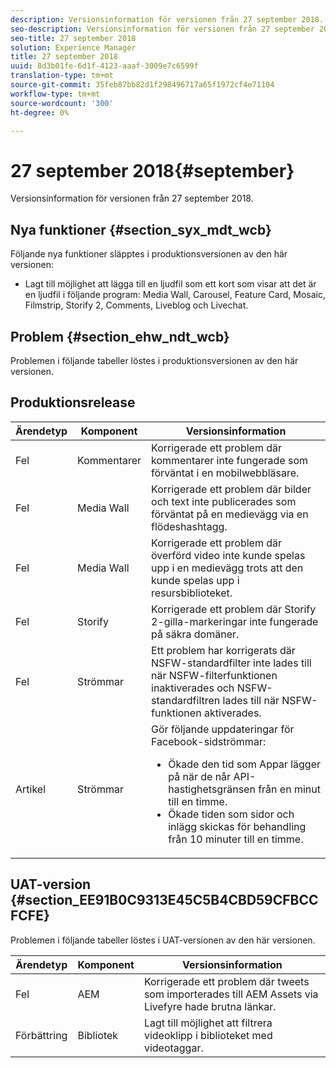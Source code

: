 ```yaml
---
description: Versionsinformation för versionen från 27 september 2018.
seo-description: Versionsinformation för versionen från 27 september 2018.
seo-title: 27 september 2018
solution: Experience Manager
title: 27 september 2018
uuid: 8d3b01fe-6d1f-4123-aaaf-3009e7c6599f
translation-type: tm+mt
source-git-commit: 35feb87bb82d1f298496717a65f1972cf4e71104
workflow-type: tm+mt
source-wordcount: '300'
ht-degree: 0%

---
```



# 27 september 2018{#september}

Versionsinformation för versionen från 27 september 2018.

## Nya funktioner {#section_syx_mdt_wcb}

Följande nya funktioner släpptes i produktionsversionen av den här versionen:

* Lagt till möjlighet att lägga till en ljudfil som ett kort som visar att det är en ljudfil i följande program: Media Wall, Carousel, Feature Card, Mosaic, Filmstrip, Storify 2, Comments, Liveblog och Livechat.

## Problem {#section_ehw_ndt_wcb}

Problemen i följande tabeller löstes i produktionsversionen av den här versionen.

## Produktionsrelease

| Ärendetyp | Komponent | Versionsinformation |
|--- |--- |--- |
| Fel | Kommentarer | Korrigerade ett problem där kommentarer inte fungerade som förväntat i en mobilwebbläsare. |
| Fel | Media Wall | Korrigerade ett problem där bilder och text inte publicerades som förväntat på en medievägg via en flödeshashtagg. |
| Fel | Media Wall | Korrigerade ett problem där överförd video inte kunde spelas upp i en medievägg trots att den kunde spelas upp i resursbiblioteket. |
| Fel | Storify | Korrigerade ett problem där Storify 2-gilla-markeringar inte fungerade på säkra domäner. |
| Fel | Strömmar | Ett problem har korrigerats där NSFW-standardfilter inte lades till när NSFW-filterfunktionen inaktiverades och NSFW-standardfiltren lades till när NSFW-funktionen aktiverades. |
| Artikel | Strömmar | Gör följande uppdateringar för Facebook-sidströmmar:  </br><ul><li>Ökade den tid som Appar lägger på när de når API-hastighetsgränsen från en minut till en timme. </li><li>Ökade tiden som sidor och inlägg skickas för behandling från 10 minuter till en timme.</li></ul> |


## UAT-version {#section_EE91B0C9313E45C5B4CBD59CFBCCFCFE}

Problemen i följande tabeller löstes i UAT-versionen av den här versionen.

| **Ärendetyp** | **Komponent** | **Versionsinformation** |
|---|---|---|
| Fel | AEM | Korrigerade ett problem där tweets som importerades till AEM Assets via Livefyre hade brutna länkar. |
| Förbättring | Bibliotek | Lagt till möjlighet att filtrera videoklipp i biblioteket med videotaggar. |

